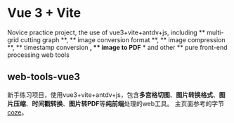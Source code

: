 # Vue 3 + Vite
Novice practice project, the use of vue3+vite+antdv+js, including ** multi-grid cutting graph **, ** image conversion format **, ** image compression **, ** timestamp conversion **, ** image to PDF** * and other ** pure front-end processing web tools
## web-tools-vue3
新手练习项目，使用vue3+vite+antdv+js，包含**多宫格切图**、**图片转换格式**、**图片压缩**、**时间戳转换**、**图片转PDF**等**纯前端**处理的web工具。
主页面参考的字节[coze](https://www.coze.cn/)。
